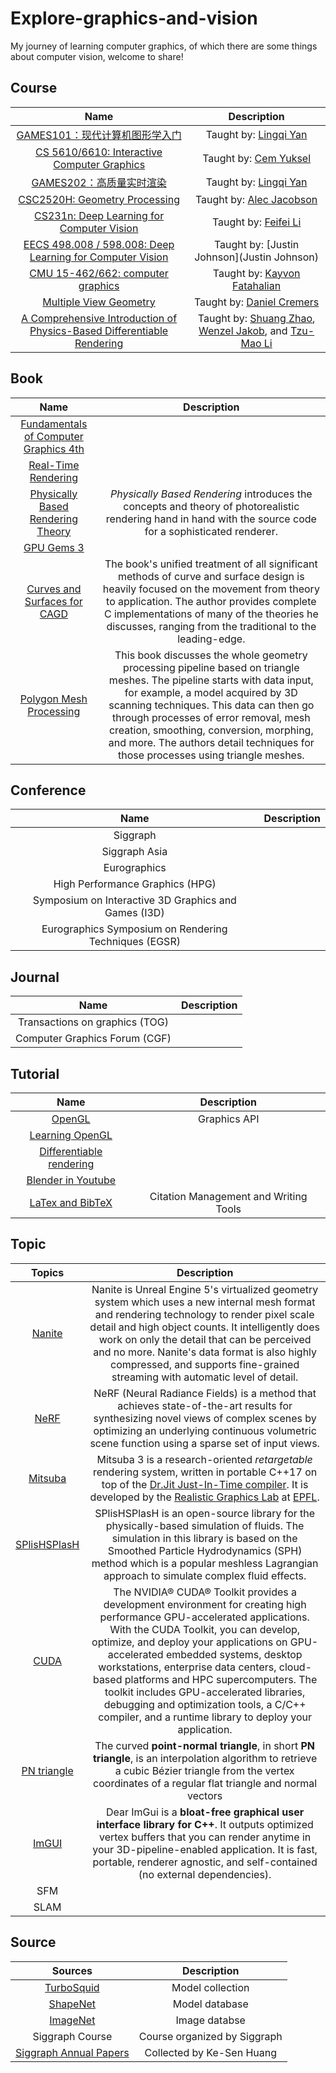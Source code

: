 # Explore-graphics-and-vision
My journey of learning computer graphics, of which there are some things about computer vision, welcome to share!

## Course

|                             Name                             |                         Description                          |
| :----------------------------------------------------------: | :----------------------------------------------------------: |
| [GAMES101：现代计算机图形学入门](https://www.bilibili.com/video/BV1X7411F744/?spm_id_from=333.1007.top_right_bar_window_history.content.click) | Taught by: [Lingqi Yan](https://sites.cs.ucsb.edu/~lingqi/)  |
| [CS 5610/6610: Interactive Computer Graphics](https://graphics.cs.utah.edu/courses/cs6610/spring2021/) |      Taught by: [Cem Yuksel](http://www.cemyuksel.com/)      |
| [GAMES202：高质量实时渲染](https://www.bilibili.com/video/BV1YK4y1T7yY/?spm_id_from=333.788.top_right_bar_window_history.content.click&vd_source=9d96fa0d747d399ca8c43f2a5c58026a) | Taught by: [Lingqi Yan](https://sites.cs.ucsb.edu/~lingqi/)  |
| [CSC2520H: Geometry Processing](https://github.com/alecjacobson/geometry-processing-csc2520) | Taught by: [Alec Jacobson](http://www.cs.toronto.edu/~jacobson/) |
| [CS231n: Deep Learning for Computer Vision](http://cs231n.stanford.edu/) | Taught by: [Feifei Li](https://profiles.stanford.edu/fei-fei-li) |
| [EECS 498.008 / 598.008: Deep Learning for Computer Vision](https://web.eecs.umich.edu/~justincj/teaching/eecs498/WI2022/) |         Taught by: [Justin Johnson](Justin Johnson)          |
| [CMU 15-462/662: computer graphics](http://15462.courses.cs.cmu.edu/fall2015/home) | Taught by: [Kayvon Fatahalian](http://www.cs.cmu.edu/~kayvonf) |
| [Multiple View Geometry](https://cvg.cit.tum.de/teaching/online/mvg) | Taught by: [Daniel Cremers](https://cvg.cit.tum.de/members/cremers) |
| [A Comprehensive Introduction of Physics-Based Differentiable Rendering](https://shuangz.com/courses/pbdr-course-sg20/) | Taught by: [Shuang Zhao](https://shuangz.com/), [Wenzel Jakob](https://rgl.epfl.ch/people/wjakob), and [Tzu-Mao Li](https://cseweb.ucsd.edu/~tzli/) |

## Book

|                             Name                             |                         Description                          |
| :----------------------------------------------------------: | :----------------------------------------------------------: |
| [Fundamentals of Computer Graphics 4th ](https://www.cs.cornell.edu/~srm/fcg4/) |                                                              |
|  [Real-Time Rendering](https://www.realtimerendering.com/)   |                                                              |
|  [Physically Based Rendering Theory](https://www.pbrt.org/)  | *Physically Based Rendering* introduces the concepts and theory of photorealistic rendering hand in hand with the source code for a sophisticated renderer. |
| [GPU Gems 3](https://developer.nvidia.com/gpugems/gpugems3/foreword) |                                                              |
| [Curves and Surfaces for CAGD](https://www.sciencedirect.com/book/9781558607378/curves-and-surfaces-for-cagd) | The book's unified treatment of all significant methods of curve and surface design is heavily focused on the movement from theory to application. The author provides complete C implementations of many of the theories he discusses, ranging from the traditional to the leading-edge. |
|     [Polygon Mesh Processing](http://www.pmp-book.org/)      | This book discusses the whole geometry processing pipeline based on triangle meshes. The pipeline starts with data input, for example, a model acquired by 3D scanning techniques. This data can then go through processes of error removal, mesh creation, smoothing, conversion, morphing, and more. The authors detail techniques for those processes using triangle meshes. |

## Conference

|                         Name                          | Description |
| :---------------------------------------------------: | :---------: |
|                       Siggraph                        |             |
|                     Siggraph Asia                     |             |
|                     Eurographics                      |             |
|            High Performance Graphics (HPG)            |             |
| Symposium on Interactive 3D Graphics and Games (I3D)  |             |
| Eurographics Symposium on Rendering Techniques (EGSR) |             |

## Journal

|              Name              | Description |
| :----------------------------: | :---------: |
| Transactions on graphics (TOG) |             |
| Computer Graphics Forum (CGF)  |             |



## Tutorial

|                             Name                             |              Description              |
| :----------------------------------------------------------: | :-----------------------------------: |
|          [OpenGL](http://www.opengl-tutorial.org/)           |             Graphics API              |
|         [Learning OpenGL](https://learnopengl.com/)          |                                       |
| [Differentiable rendering](https://diff-render.org/tutorials/cvpr2021/) |                                       |
|  [Blender in Youtube](https://www.youtube.com/@blenderguru)  |                                       |
| [LaTex and BibTeX](https://libguides.mit.edu/cite-write/bibtex) | Citation Management and Writing Tools |

## Topic

|                            Topics                            |                         Description                          |
| :----------------------------------------------------------: | :----------------------------------------------------------: |
| [Nanite](https://docs.unrealengine.com/5.0/en-US/nanite-virtualized-geometry-in-unreal-engine/) | Nanite is Unreal Engine 5's virtualized geometry system which uses a new internal mesh format and rendering technology to render pixel scale detail and high object counts. It intelligently does work on only the detail that can be perceived and no more. Nanite's data format is also highly compressed, and supports fine-grained streaming with automatic level of detail. |
|          [NeRF](https://www.matthewtancik.com/nerf)          | NeRF (Neural Radiance Fields) is a method that achieves state-of-the-art results for synthesizing novel views of complex scenes by optimizing an underlying continuous volumetric scene function using a sparse set of input views. |
|         [Mitsuba](https://www.mitsuba-renderer.org/)         | Mitsuba 3 is a research-oriented *retargetable* rendering system, written in portable C++17 on top of the [Dr.Jit Just-In-Time compiler](https://github.com/mitsuba-renderer/drjit). It is developed by the [Realistic Graphics Lab](https://rgl.epfl.ch/) at [EPFL](https://epfl.ch/). |
| [SPlisHSPlasH](https://github.com/InteractiveComputerGraphics/SPlisHSPlasH) | SPlisHSPlasH is an open-source library for the physically-based simulation of fluids. The simulation in this library is based on the Smoothed Particle Hydrodynamics (SPH) method which is a popular meshless Lagrangian approach to simulate complex fluid effects. |
|      [CUDA](https://developer.nvidia.com/cuda-toolkit)       | The NVIDIA® CUDA® Toolkit provides a development environment for creating high performance GPU-accelerated applications. With the CUDA Toolkit, you can develop, optimize, and deploy your applications on GPU-accelerated embedded systems, desktop workstations, enterprise data centers, cloud-based platforms and HPC supercomputers. The toolkit includes GPU-accelerated libraries, debugging and optimization tools, a C/C++ compiler, and a runtime library to deploy your application. |
| [PN triangle](https://www.cise.ufl.edu/research/SurfLab/papers/00ati.pdf) | The curved **point-normal triangle**, in short **PN triangle**, is an interpolation algorithm to retrieve a cubic Bézier triangle from the vertex coordinates of a regular flat triangle and normal vectors |
|          [ImGUI](https://github.com/ocornut/imgui)           | Dear ImGui is a **bloat-free graphical user interface library for C++**. It outputs optimized vertex buffers that you can render anytime in your 3D-pipeline-enabled application. It is fast, portable, renderer agnostic, and self-contained (no external dependencies). |
|                             SFM                              |                                                              |
|                             SLAM                             |                                                              |

## Source

|                           Sources                            |         Description          |
| :----------------------------------------------------------: | :--------------------------: |
|          [TurboSquid](https://www.turbosquid.com/)           |       Model collection       |
|              [ShapeNet](https://shapenet.org/)               |        Model database        |
|            [ImageNet](https://www.image-net.org/)            |        Image databse         |
|                       Siggraph Course                        | Course organized by Siggraph |
| [Siggraph Annual Papers](https://kesen.realtimerendering.com/) |  Collected by Ke-Sen Huang   |

